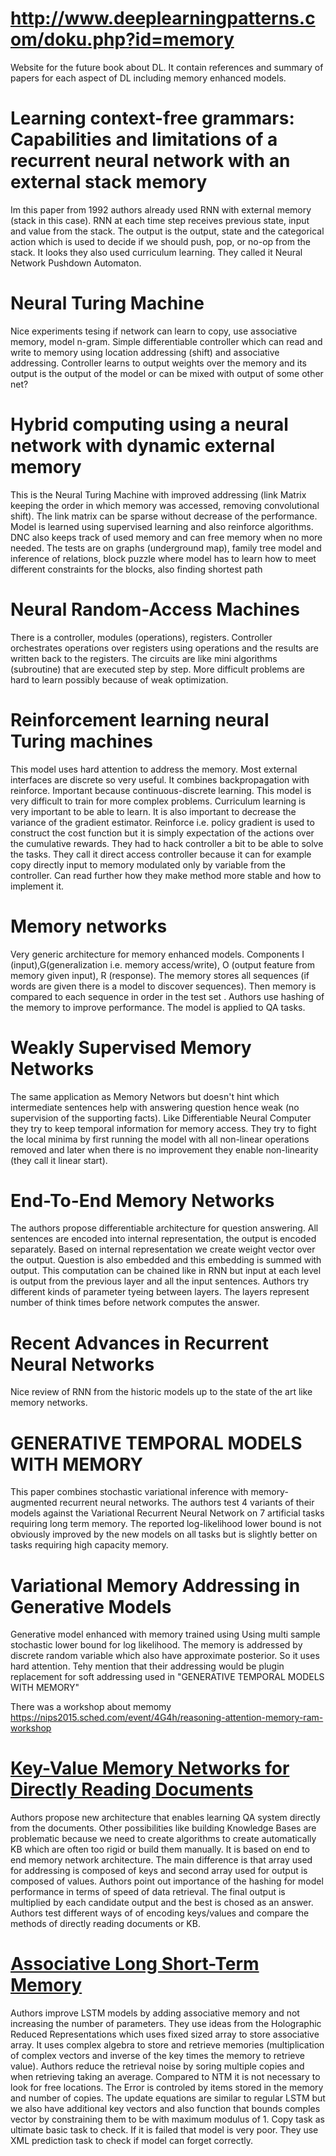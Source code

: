 # http://www.deeplearningpatterns.com/doku.php?id=memory 
Website for the future book about DL. It contain references and summary of papers for each aspect of DL including memory enhanced models.

# Learning context-free grammars: Capabilities and limitations of a recurrent neural network with an external stack memory
Im this paper from 1992 authors already used RNN with external memory (stack in this case). RNN at each time step receives previous state,
input and value from the stack. The output is the output, state and the categorical action which is used to decide if we should push, pop, or no-op
from the stack. It looks they also used curriculum learning. They called it Neural Network Pushdown Automaton.

# Neural Turing Machine
Nice experiments tesing if network can learn to copy, use associative memory, model n-gram. Simple differentiable controller which can read and write to 
memory using location addressing (shift) and associative addressing. Controller learns to output weights over the memory and its output is the output of the 
model or can be mixed with output of some other net?

# Hybrid computing using a neural network with dynamic external memory
This is the Neural Turing Machine with improved addressing (link Matrix keeping the order in which memory was accessed, removing convolutional shift). 
The link matrix can be sparse without decrease of the performance. Model is learned using supervised learning and also reinforce algorithms.
DNC also keeps track of used memory and can free memory when no more needed.
The tests are on graphs (underground map), family tree model and inference of relations, block puzzle where model has to learn how to meet different constraints
for the blocks, also finding shortest path 

# Neural Random-Access Machines
There is a controller, modules (operations), registers. Controller orchestrates operations over registers using operations and the results are written back to the 
registers.
The circuits are like mini algorithms (subroutine) that are executed step by step. More difficult problems are hard to learn possibly because of weak optimization. 

# Reinforcement learning neural Turing machines 
This model uses hard attention to address the memory. Most external interfaces are discrete so very useful. It combines backpropagation with reinforce.
Important because continuous-discrete learning. This model is very difficult to train for more complex problems. 
Curriculum learning is very important to be able to learn. It is also important to decrease the variance of the gradient estimator.
Reinforce i.e. policy gradient is used to construct the cost function but it is simply expectation of the actions over the cumulative rewards.
They had to hack controller a bit to be able to solve the tasks. They call it direct access controller because it can for example copy directly input to memory
modulated only by variable from the controller.
Can read further how they make method more stable and how to implement it.

# Memory networks
Very generic architecture for memory enhanced models. Components I (input),G(generalization i.e. memory access/write), O (output feature from memory given input), 
R (response). The memory stores all sequences (if words are given there is a model to discover sequences). 
Then memory is compared to each sequence in order in the test set . Authors use hashing of the memory to improve performance. The model is applied to QA tasks.

# Weakly Supervised Memory Networks
The same application as Memory Networs but doesn't hint which intermediate sentences help with answering question hence weak (no supervision of the supporting facts). 
Like Differentiable Neural Computer they try to keep temporal information for memory access.
They try to fight the local minima by first running the model with all non-linear operations removed and later when 
there is no improvement they enable non-linearity (they call it linear start).

# End-To-End Memory Networks
The authors propose differentiable architecture for question answering. All sentences are encoded into internal representation, the output is encoded
separately. Based on internal representation we create weight vector over the output. Question is also embedded and this embedding is summed with output.
This computation can be chained like in RNN but input at each level is output from the previous layer and all the input sentences. Authors
try different kinds of parameter tyeing between layers. The layers represent number of think times before network computes the answer.

# Recent Advances in Recurrent Neural Networks
Nice review of RNN from the historic models up to the state of the art like memory networks.

# GENERATIVE TEMPORAL MODELS WITH MEMORY

This paper combines stochastic variational inference with memory-augmented recurrent neural networks. 
The authors test 4 variants of their models against the Variational Recurrent Neural Network on 7 artificial tasks requiring long term memory. 
The reported log-likelihood lower bound is not obviously improved by the new models on all tasks but is slightly better on tasks requiring high capacity memory.

# Variational Memory Addressing in Generative Models
Generative model enhanced with memory trained using Using multi sample stochastic lower bound for log likelihood. The memory
is addressed by discrete random variable which also have approximate posterior. So it uses hard attention. Tehy mention that their addressing
would be plugin replacement for soft addressing used in "GENERATIVE TEMPORAL MODELS WITH MEMORY" 

There was a workshop about memomy https://nips2015.sched.com/event/4G4h/reasoning-attention-memory-ram-workshop

# [Key-Value Memory Networks for Directly Reading Documents](https://arxiv.org/abs/1606.03126)
Authors propose new architecture that enables learning QA system directly from the documents. Other possibilities like building Knowledge Bases
are problematic because we need to create algorithms to create automatically KB which are often too rigid or build them manually. 
It is based on end to end memory network architecture. The main difference is that array used for addressing is composed of keys and second array used for output is composed of 
values. Authors point out importance of the hashing for model performance in terms of speed of data retrieval. 
The final output is multiplied by each candidate output and the best is chosed as an answer.
Authors test different ways of of encoding keys/values and compare the methods of directly reading documents or KB. 

# [Associative Long Short-Term Memory](https://arxiv.org/abs/1602.03032)
Authors improve LSTM models by adding associative memory and not increasing the number of parameters.
They use ideas from the Holographic Reduced Representations which uses fixed sized array to store
associative array. It uses complex algebra to store and retrieve memories (multiplication of complex vectors and
inverse of the key times the memory to retrieve value). Authors reduce the retrieval noise by
soring multiple copies and when retrieving taking an average.
Compared to NTM it is not necessary to look for free locations.
The Error is controled by items stored in the memory and number of copies.
The update equations are similar to regular LSTM but we also have additional key vectors and also function that bounds
comples vector by constraining them to be with maximum modulus of 1.
Copy task as ultimate basic task to check. If it is failed that model is very poor.
They use XML prediction task to check if model can forget correctly.